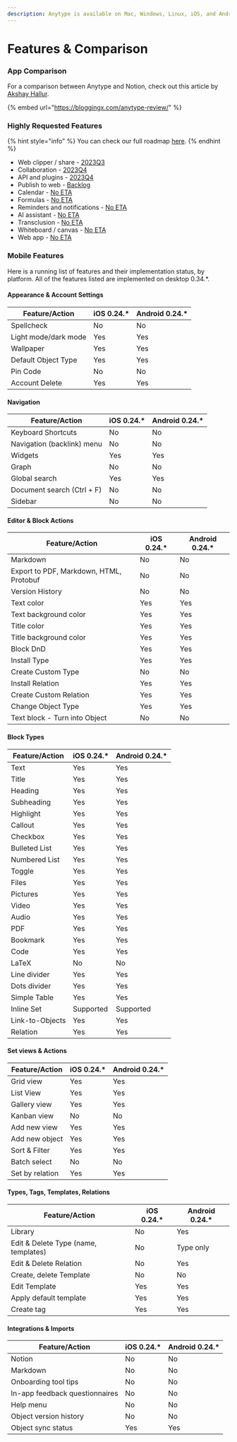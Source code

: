 ```yaml
---
description: Anytype is available on Mac, Windows, Linux, iOS, and Android.
---
```


# Features & Comparison

### App Comparison

For a comparison between Anytype and Notion, check out this article by [Akshay Hallur](https://bloggingx.com/author/akshay/).

{% embed url="https://bloggingx.com/anytype-review/" %}

### Highly Requested Features

{% hint style="info" %}
You can check our full roadmap [here](https://github.com/orgs/anyproto/projects/1/views/1).
{% endhint %}

* Web clipper / share - [2023Q3](https://github.com/orgs/anyproto/projects/1?pane=issue\&itemId=29227788)
* Collaboration - [2023Q4](https://github.com/orgs/anyproto/projects/1?pane=issue\&itemId=29227780)
* API and plugins - [2023Q4](https://github.com/orgs/anyproto/projects/1?pane=issue\&itemId=29227670)
* Publish to web - [Backlog](https://github.com/orgs/anyproto/projects/1?pane=issue\&itemId=29227800)
* Calendar - [No ETA](https://community.anytype.io/t/calendar-view-timeline-view/1576)
* Formulas - [No ETA](https://community.anytype.io/t/derived-relations-formulas/1554/47)
* Reminders and notifications - [No ETA](https://community.anytype.io/t/notification-system-larger-proposal-for-discussion/1024/21)
* AI assistant - [No ETA](https://community.anytype.io/t/ai-assistant/9404)
* Transclusion - [No ETA](https://community.anytype.io/t/link-to-blocks-transclusion-synced-blocks/1360)
* Whiteboard / canvas - [No ETA](https://community.anytype.io/t/new-type-of-pages-whiteboard-canvas/1389/52)
* Web app - [No ETA](https://community.anytype.io/t/web-app-web-client/1381)

### Mobile Features

Here is a running list of features and their implementation status, by platform. All of the features listed are implemented on desktop 0.34.\*.

#### **Appearance & Account Settings**

| Feature/Action       | iOS 0.24.\* | Android 0.24.\* |
| -------------------- | ----------- | --------------- |
| Spellcheck           | No          | No              |
| Light mode/dark mode | Yes         | Yes             |
| Wallpaper            | Yes         | Yes             |
| Default Object Type  | Yes         | Yes             |
| Pin Code             | No          | No              |
| Account Delete       | Yes         | Yes             |

#### **Navigation**

| Feature/Action             | iOS 0.24.\* | Android 0.24.\* |
| -------------------------- | ----------- | --------------- |
| Keyboard Shortcuts         | No          | No              |
| Navigation (backlink) menu | No          | No              |
| Widgets                    | Yes         | Yes             |
| Graph                      | No          | No              |
| Global search              | Yes         | Yes             |
| Document search (Ctrl + F) | No          | No              |
| Sidebar                    | No          | No              |

#### **Editor & Block Actions**

| Feature/Action                          | iOS 0.24.\* | Android 0.24.\* |
| --------------------------------------- | ----------- | --------------- |
| Markdown                                | No          | No              |
| Export to PDF, Markdown, HTML, Protobuf | No          | No              |
| Version History                         | No          | No              |
| Text color                              | Yes         | Yes             |
| Text background color                   | Yes         | Yes             |
| Title color                             | Yes         | Yes             |
| Title background color                  | Yes         | Yes             |
| Block DnD                               | Yes         | Yes             |
| Install Type                            | Yes         | Yes             |
| Create Custom Type                      | No          | No              |
| Install Relation                        | Yes         | Yes             |
| Create Custom Relation                  | Yes         | Yes             |
| Change Object Type                      | Yes         | Yes             |
| Text block - Turn into Object           | No          | No              |

#### **Block Types**

| Feature/Action  | iOS 0.24.\* | Android 0.24.\* |
| --------------- | ----------- | --------------- |
| Text            | Yes         | Yes             |
| Title           | Yes         | Yes             |
| Heading         | Yes         | Yes             |
| Subheading      | Yes         | Yes             |
| Highlight       | Yes         | Yes             |
| Callout         | Yes         | Yes             |
| Checkbox        | Yes         | Yes             |
| Bulleted List   | Yes         | Yes             |
| Numbered List   | Yes         | Yes             |
| Toggle          | Yes         | Yes             |
| Files           | Yes         | Yes             |
| Pictures        | Yes         | Yes             |
| Video           | Yes         | Yes             |
| Audio           | Yes         | Yes             |
| PDF             | Yes         | Yes             |
| Bookmark        | Yes         | Yes             |
| Code            | Yes         | Yes             |
| LaTeX           | No          | No              |
| Line divider    | Yes         | Yes             |
| Dots divider    | Yes         | Yes             |
| Simple Table    | Yes         | Yes             |
| Inline Set      | Supported   | Supported       |
| Link-to-Objects | Yes         | Yes             |
| Relation        | Yes         | Yes             |

#### **Set views & Actions**

<table data-full-width="false"><thead><tr><th>Feature/Action</th><th>iOS 0.24.*</th><th>Android 0.24.*</th></tr></thead><tbody><tr><td>Grid view</td><td>Yes</td><td>Yes</td></tr><tr><td>List View</td><td>Yes</td><td>Yes</td></tr><tr><td>Gallery view</td><td>Yes</td><td>Yes</td></tr><tr><td>Kanban view</td><td>No</td><td>No</td></tr><tr><td>Add new view</td><td>Yes</td><td>Yes</td></tr><tr><td>Add new object</td><td>Yes</td><td>Yes</td></tr><tr><td>Sort &#x26; Filter</td><td>Yes</td><td>Yes</td></tr><tr><td>Batch select</td><td>No</td><td>No</td></tr><tr><td>Set by relation</td><td>Yes</td><td>Yes</td></tr></tbody></table>

#### **Types, Tags, Templates, Relations**

<table data-full-width="false"><thead><tr><th>Feature/Action</th><th>iOS 0.24.*</th><th>Android 0.24.*</th></tr></thead><tbody><tr><td>Library</td><td>No</td><td>Yes</td></tr><tr><td>Edit &#x26; Delete Type (name, templates)</td><td>No</td><td>Type only</td></tr><tr><td>Edit &#x26; Delete Relation</td><td>No</td><td>Yes</td></tr><tr><td>Create, delete Template</td><td>No</td><td>No</td></tr><tr><td>Edit Template</td><td>Yes</td><td>Yes</td></tr><tr><td>Apply default template</td><td>Yes</td><td>Yes</td></tr><tr><td>Create tag</td><td>Yes</td><td>Yes</td></tr></tbody></table>

#### Integrations & Imports

| Feature/Action                 | iOS 0.24.\* | Android 0.24.\* |
| ------------------------------ | ----------- | --------------- |
| Notion                         | No          | No              |
| Markdown                       | No          | No              |
| Onboarding tool tips           | No          | No              |
| In-app feedback questionnaires | No          | No              |
| Help menu                      | No          | No              |
| Object version history         | No          | No              |
| Object sync status             | Yes         | Yes             |

